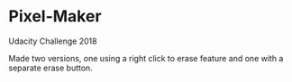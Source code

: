 # Pixel-Maker
Udacity Challenge 2018

Made two versions, one using a right click to erase feature and one with a separate erase button.
